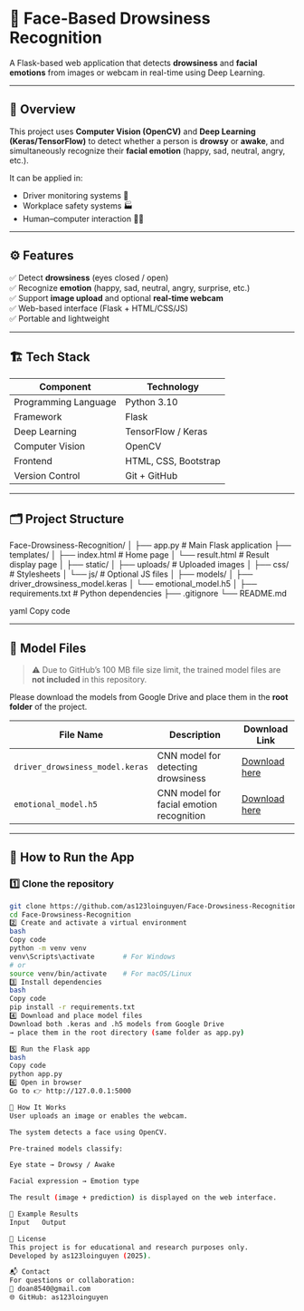 # 🧠 Face-Based Drowsiness Recognition

A Flask-based web application that detects **drowsiness** and **facial emotions** from images or webcam in real-time using Deep Learning.

---

## 📸 Overview

This project uses **Computer Vision (OpenCV)** and **Deep Learning (Keras/TensorFlow)** to detect whether a person is **drowsy** or **awake**, and simultaneously recognize their **facial emotion** (happy, sad, neutral, angry, etc.).

It can be applied in:
- Driver monitoring systems 🚗
- Workplace safety systems 🏭
- Human–computer interaction 🧑‍💻

---

## ⚙️ Features

✅ Detect **drowsiness** (eyes closed / open)  
✅ Recognize **emotion** (happy, sad, neutral, angry, surprise, etc.)  
✅ Support **image upload** and optional **real-time webcam**  
✅ Web-based interface (Flask + HTML/CSS/JS)  
✅ Portable and lightweight  

---

## 🏗️ Tech Stack

| Component | Technology |
|------------|-------------|
| Programming Language | Python 3.10 |
| Framework | Flask |
| Deep Learning | TensorFlow / Keras |
| Computer Vision | OpenCV |
| Frontend | HTML, CSS, Bootstrap |
| Version Control | Git + GitHub |

---

## 🗂️ Project Structure

Face-Drowsiness-Recognition/
│
├── app.py # Main Flask application
├── templates/
│ ├── index.html # Home page
│ └── result.html # Result display page
│
├── static/
│ ├── uploads/ # Uploaded images
│ ├── css/ # Stylesheets
│ └── js/ # Optional JS files
│
├── models/
│ ├── driver_drowsiness_model.keras
│ └── emotional_model.h5
│
├── requirements.txt # Python dependencies
├── .gitignore
└── README.md

yaml
Copy code

---

## 🧠 Model Files

> ⚠️ Due to GitHub’s 100 MB file size limit, the trained model files are **not included** in this repository.

Please download the models from Google Drive and place them in the **root folder** of the project.

| File Name | Description | Download Link |
|------------|--------------|----------------|
| `driver_drowsiness_model.keras` | CNN model for detecting drowsiness | [Download here](https://drive.google.com/your_keras_link) |
| `emotional_model.h5` | CNN model for facial emotion recognition | [Download here](https://drive.google.com/your_h5_link) |

---

## 🚀 How to Run the App

### 1️⃣ Clone the repository
```bash
git clone https://github.com/as123loinguyen/Face-Drowsiness-Recognition.git
cd Face-Drowsiness-Recognition
2️⃣ Create and activate a virtual environment
bash
Copy code
python -m venv venv
venv\Scripts\activate       # For Windows
# or
source venv/bin/activate    # For macOS/Linux
3️⃣ Install dependencies
bash
Copy code
pip install -r requirements.txt
4️⃣ Download and place model files
Download both .keras and .h5 models from Google Drive
→ place them in the root directory (same folder as app.py)

5️⃣ Run the Flask app
bash
Copy code
python app.py
6️⃣ Open in browser
Go to 👉 http://127.0.0.1:5000

🧩 How It Works
User uploads an image or enables the webcam.

The system detects a face using OpenCV.

Pre-trained models classify:

Eye state → Drowsy / Awake

Facial expression → Emotion type

The result (image + prediction) is displayed on the web interface.

🧪 Example Results
Input	Output

🧾 License
This project is for educational and research purposes only.
Developed by as123loinguyen (2025).

📬 Contact
For questions or collaboration:
📧 doan8540@gmail.com
🌐 GitHub: as123loinguyen
